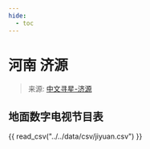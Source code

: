 ```yaml
---
hide:
  - toc
---
```


# 河南 济源

> 来源: [中文寻星-济源](http://dtmb.saoing.com/jiyuan.htm)

## 地面数字电视节目表

{{ read_csv("../../data/csv/jiyuan.csv") }}

